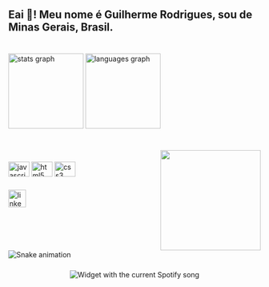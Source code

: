 <h2 align="left">Eai 👋! Meu nome é Guilherme Rodrigues, sou de Minas Gerais, Brasil.

###

<br clear="both">

<div align="left">
  <img src="https://github-readme-stats.vercel.app/api?hide_title=false&hide_rank=true&show_icons=true&include_all_commits=true&count_private=true&disable_animations=false&theme=gotham&locale=en&hide_border=false&username=Guilherm" height="150" alt="stats graph"  />
  <img src="https://github-readme-stats.vercel.app/api/top-langs?locale=en&hide_title=false&layout=compact&card_width=320&langs_count=5&theme=dracula&hide_border=false&username=Guilherm" height="150" alt="languages graph"  />
</div>

###

<br clear="both">

<img align="right" height="200" src="https://octodex.github.com/images/labtocat.png"  />

###

<div align="left">
  <img src="https://cdn.jsdelivr.net/gh/devicons/devicon/icons/javascript/javascript-original.svg" height="30" width="42" alt="javascript logo"  />
  <img src="https://cdn.jsdelivr.net/gh/devicons/devicon/icons/html5/html5-original.svg" height="30" width="42" alt="html5 logo"  />
  <img src="https://cdn.jsdelivr.net/gh/devicons/devicon/icons/css3/css3-original.svg" height="30" width="42" alt="css3 logo"  />
</div>

###

<div align="left">
  <img src="https://img.shields.io/static/v1?message=LinkedIn&logo=linkedin&label=&color=0077B5&logoColor=white&labelColor=&style=for-the-badge" height="35" alt="linkedin logo"  />
</div>

###

<br clear="both">

<img src="https://raw.githubusercontent.com/Guilherm/Guilherm/blob/output/snake.svg" alt="Snake animation" />

###

<div align="center">
  <img src="![Alt text](https://spotify-recently-played-readme.vercel.app/api?user=12177401731&unique={true|1|on|yes})?theme=dark" alt="Widget with the current Spotify song"  />
</div>

###
